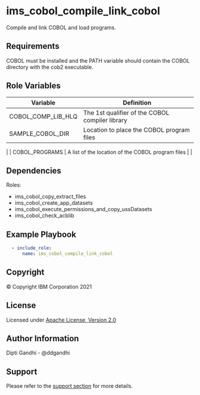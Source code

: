 ims_cobol_compile_link_cobol
=========

Compile and link COBOL and load programs.

Requirements
------------

COBOL must be installed and the PATH variable should contain the COBOL directory with the cob2 executable.

Role Variables
--------------

| Variable                   | Definition                                                                                                                                                          |
|----------------------------|---------------------------------------------------------------------------------------------------------------------------------------------------------------------|
| COBOL_COMP_LIB_HLQ         | The 1st qualifier of the COBOL compiler library      |                                                                                                      |
| SAMPLE_COBOL_DIR           | Location to place the COBOL program files   |
|
| COBOL_PROGRAMS           | A list of the location of the COBOL program files      |
|

Dependencies
------------

Roles:

* ims_cobol_copy_extract_files
* ims_cobol_create_app_datasets
* ims_cobol_execute_permissions_and_copy_ussDatasets
* ims_cobol_check_acblib

Example Playbook
----------------

```yaml
  - include_role:
      name: ims_cobol_compile_link_cobol
```

Copyright
---------

© Copyright IBM Corporation 2021

License
-------

Licensed under [Apache License, Version 2.0](https://opensource.org/licenses/Apache-2.0)

Author Information
------------------

Dipti Gandhi - @ddgandhi

Support
-------

Please refer to the [support section](https://github.com/IBM/z_ansible_collections_samples/blob/master/README.md#support) for more details.
